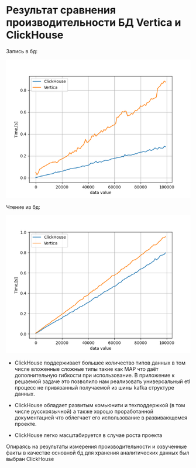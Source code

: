 # Результат сравнения производительности БД Vertica и ClickHouse

Запись в бд:


![insert_test](pic/write_bench.png)



Чтение из бд:


![select_test](pic/read_bench.png)


- ClickHouse поддерживает большее количество типов данных в том числе вложенные сложные типы такие как MAP что даёт дополнительную гибкости при использование. В приложение к решаемой задаче это позволило нам реализовать универсальный etl процесс не привязанный получаемой из шины kafka структуре данных.

- ClickHouse обладает развитым комьюнити и техподдержкой (в том числе русскоязычной) а также хорошо проработанной документацией что облегчает его использование в развивающемся проекте. 

- ClickHouse легко масштабируется в случае роста проекта

Опираясь на результаты измерения производительности и озвученные факты в качестве основной бд для хранения аналитических данных был выбран ClickHouse 

